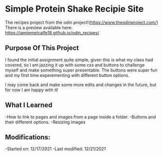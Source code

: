 # Simple Protein Shake Recipie Site
The recipes project from the odin project!(https://www.theodinproject.com/)
There is a preview available here: https://jamiemetcalfe18.github.io/odin_recipes/

## Purpose Of This Project
I found the initial assignment quite simple, given this is what my class had covered, so I am jazzing it up with some css and buttons to challenge myself and make something super presentable. The buttons were super fun and my first time experementing with different button options.

I may come back and make some more edits and changes in the future, but for now I am happy with it!

## What I Learned
-How to link to pages and images from a page inside a folder.
-Buttons and their different options.
-Resizing images

## Modifications:
-Started on: 12/17/2021
-Last modified: 12/21/2021
